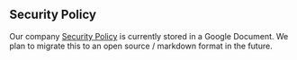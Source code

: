 ## Security Policy

Our company [Security Policy](https://drive.google.com/open?id=1LYq8O_VshPZ-gmVx-7IivJCE5IgwZTNesrM9tGYuZac) is currently stored in a Google Document. We plan to migrate this to an open source / markdown format in the future. 